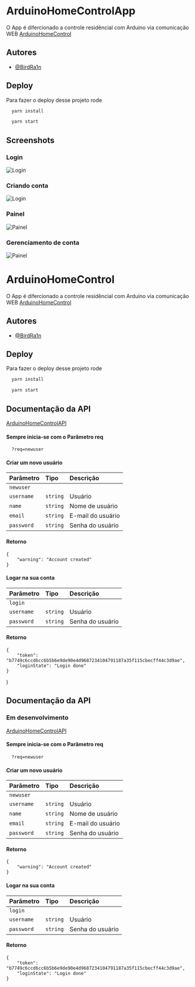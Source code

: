 
# ArduinoHomeControlApp

O App é difercionado a controle residêncial com Arduino via comunicação WEB
[ArduinoHomeControl](https://github.com/birdra1n/ArduinoHomeControl/)

## Autores

- [@BirdRa1n](https://www.github.com/birdra1n)


## Deploy

Para fazer o deploy desse projeto rode

```bash
  yarn install
```
```bash
  yarn start
```


## Screenshots
### Login
![Login](https://thumbs2.imgbox.com/db/4f/aw4JCbGI_t.jpg)
### Criando conta
![Login](https://thumbs2.imgbox.com/e7/b4/Tawc2o1O_t.jpg)
### Painel
![Painel](https://thumbs2.imgbox.com/56/df/d8aoJlYu_t.jpg)
### Gerenciamento de conta
![Painel](https://thumbs2.imgbox.com/0c/62/SAZvmg0G_t.jpg)


# ArduinoHomeControl

O App é difercionado a controle residêncial com Arduino via comunicação WEB
[ArduinoHomeControl](https://github.com/birdra1n/ArduinoHomeControl/)

## Autores

- [@BirdRa1n](https://www.github.com/birdra1n)


## Deploy

Para fazer o deploy desse projeto rode

```bash
  yarn install
```
```bash
  yarn start
```


## Documentação da API
[ArduinoHomeControlAPI](https://apiarduinowebcontrol.herokuapp.com/)


#### Sempre inicia-se com o Parâmetro req 

```http
  ?req=newuser
```

#### Criar um novo usuário

| Parâmetro   | Tipo       | Descrição                           |
| :---------- | :--------- | :---------------------------------- |
| `newuser` |  |  |
| `username` | `string` | Usuário |
| `name` | `string` | Nome de usuário |
| `email` | `string` | E-mail do usuário |
| `password` | `string` | Senha do usuário |

#### Retorno

```http
{
    "warning": "Account created"
}
```

#### Logar na sua conta

| Parâmetro   | Tipo       | Descrição                           |
| :---------- | :--------- | :---------------------------------- |
| `login` |  |  |
| `username` | `string` | Usuário |
| `password` | `string` | Senha do usuário |

#### Retorno

```http
{
    "token": "b7749c6ccd6cc6b5b6e9de90e4d9687234104791187a35f115cbecff44c3d9ae",
    "loginState": "Login done"
}
```



)


## Documentação da API
### Em desenvolvimento
[ArduinoHomeControlAPI](https://apiarduinowebcontrol.herokuapp.com/)


#### Sempre inicia-se com o Parâmetro req 

```http
  ?req=newuser
```

#### Criar um novo usuário

| Parâmetro   | Tipo       | Descrição                           |
| :---------- | :--------- | :---------------------------------- |
| `newuser` |  |  |
| `username` | `string` | Usuário |
| `name` | `string` | Nome de usuário |
| `email` | `string` | E-mail do usuário |
| `password` | `string` | Senha do usuário |

#### Retorno

```http
{
    "warning": "Account created"
}
```

#### Logar na sua conta

| Parâmetro   | Tipo       | Descrição                           |
| :---------- | :--------- | :---------------------------------- |
| `login` |  |  |
| `username` | `string` | Usuário |
| `password` | `string` | Senha do usuário |

#### Retorno

```http
{
    "token": "b7749c6ccd6cc6b5b6e9de90e4d9687234104791187a35f115cbecff44c3d9ae",
    "loginState": "Login done"
}
```



